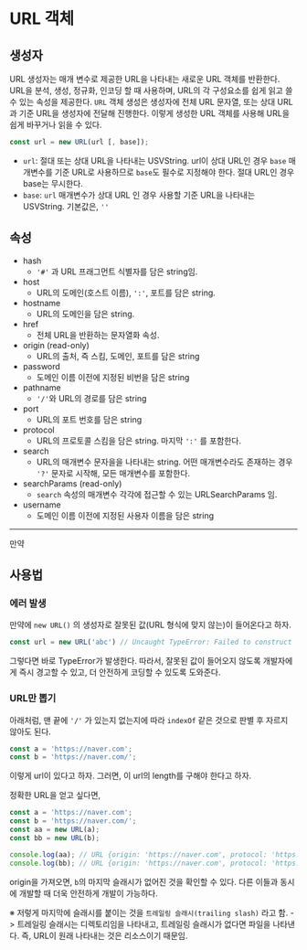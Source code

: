 # URL 객체

## 생성자

URL 생성자는 매개 변수로 제공한 URL을 나타내는 새로운 URL 객체를 반환한다. URL을 분석, 생성, 정규화, 인코딩 할 때 사용하며, URL의 각 구성요소를 쉽게 읽고 쓸 수 있는 속성을 제공한다. `URL` 객체 생성은 생성자에 전체 URL 문자열, 또는 상대 URL과 기준 URL을 생성자에 전달해 진행한다. 이렇게 생성한 URL 객체를 사용해 URL을 쉽게 바꾸거나 읽을 수 있다.

```js
const url = new URL(url [, base]);
```

- `url`: 절대 또는 상대 URL을 나타내는 USVString. url이 상대 URL인 경우 `base` 매개변수를 기준 URL로 사용하므로 `base`도 필수로 지정해야 한다. 절대 URL인 경우 base는 무시한다.
- `base`: `url` 매개변수가 상대 URL 인 경우 사용할 기준 URL을 나타내는 USVString. 기본값은, `''`

## 속성

- hash
  - `'#'` 과 URL 프래그먼트 식별자를 담은 string임.
- host
  - URL의 도메인(호스트 이름), `':'`, 포트를 담은 string.
- hostname
  - URL의 도메인을 담은 string.
- href
  - 전체 URL을 반환하는 문자열화 속성.
- origin (read-only)
  - URL의 출처, 즉 스킴, 도메인, 포트를 담은 string
- password
  - 도메인 이름 이전에 지정된 비번을 담은 string
- pathname
  - `'/'`와 URL의 경로를 담은 string
- port
  - URL의 포트 번호를 담은 string
- protocol
  - URL의 프로토콜 스킴을 담은 string. 마지막 `':'` 를 포함한다.
- search
  - URL의 매개변수 문자을을 나타내는 string. 어떤 매개변수라도 존재하는 경우 `'?'` 문자로 시작해, 모든 매개변수를 포함한다.
- searchParams (read-only)
  - `search` 속성의 매개변수 각각에 접근할 수 있는 URLSearchParams 임.
- username
  - 도메인 이름 이전에 지정된 사용자 이름을 담은 string

---

만약

## 사용법

### 에러 발생

만약에 `new URL()` 의 생성자로 잘못된 값(URL 형식에 맞지 않는)이 들어온다고 하자.

```js
const url = new URL('abc') // Uncaught TypeError: Failed to construct 'URL': Invalid URL
```

그렇다면 바로 TypeError가 발생한다. 따라서, 잘못된 값이 들어오지 않도록 개발자에게 즉시 경고할 수 있고, 더 안전하게 코딩할 수 있도록 도와준다.

### URL만 뽑기

아래처럼, 맨 끝에 `'/'` 가 있는지 없는지에 따라 `indexOf` 같은 것으로 판별 후 자르지 않아도 된다.

```js
const a = 'https://naver.com';
const b = 'https://naver.com/';
```

이렇게 url이 있다고 하자. 그러면, 이 url의 length를 구해야 한다고 하자.

정확한 URL을 얻고 싶다면,

```js
const a = 'https://naver.com';
const b = 'https://naver.com/';
const aa = new URL(a);
const bb = new URL(b);

console.log(aa); // URL {origin: 'https://naver.com', protocol: 'https:', ...}
console.log(bb); // URL {origin: 'https://naver.com', protocol: 'https:', ...}
```

origin을 가져오면, `b`의 마지막 슬래시가 없어진 것을 확인할 수 있다. 다른 이들과 동시에 개발할 때 더욱 안전하게 개발이 가능하다.

※ 저렇게 마지막에 슬래시를 붙이는 것을 `트레일링 슬래시(trailing slash)` 라고 함. -> 트레일링 슬래시는 디렉토리임을 나타내고, 트레일링 슬래시가 없다면 파일을 나타낸다. 즉, URL이 원래 나타내는 것은 리소스이기 때문임.
